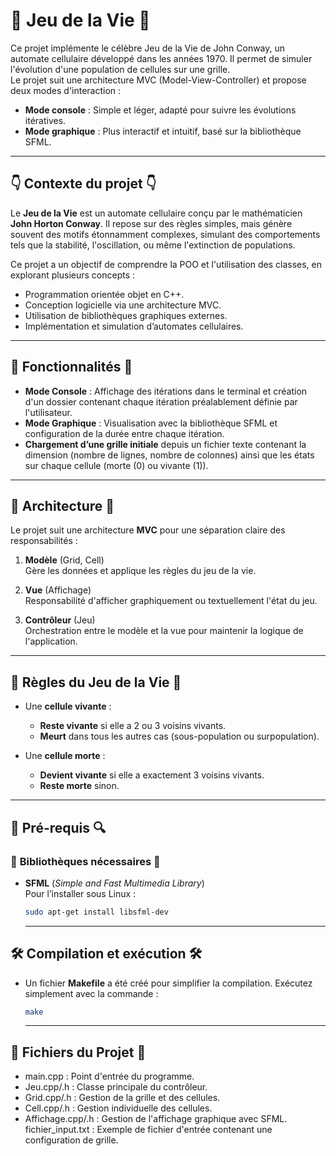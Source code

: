 # 👾    **Jeu de la Vie** 👾

Ce projet implémente le célèbre Jeu de la Vie de John Conway, un automate cellulaire développé dans les années 1970. Il permet de simuler l'évolution d'une population de cellules sur une grille.  
Le projet suit une architecture MVC (Model-View-Controller) et propose deux modes d'interaction :
- **Mode console** : Simple et léger, adapté pour suivre les évolutions itératives.
- **Mode graphique** : Plus interactif et intuitif, basé sur la bibliothèque SFML.

---

## 👇 **Contexte du projet** 👇

Le **Jeu de la Vie** est un automate cellulaire conçu par le mathématicien **John Horton Conway**. Il repose sur des règles simples, mais génère souvent des motifs étonnamment complexes, simulant des comportements tels que la stabilité, l'oscillation, ou même l'extinction de populations.

Ce projet a un objectif de comprendre la POO et l'utilisation des classes, en explorant plusieurs concepts :
- Programmation orientée objet en C++.
- Conception logicielle via une architecture MVC.
- Utilisation de bibliothèques graphiques externes.
- Implémentation et simulation d’automates cellulaires.

---

## 🚀 **Fonctionnalités** 🚀

- **Mode Console** : Affichage des itérations dans le terminal et création d'un dossier contenant chaque itération préalablement définie par l'utilisateur.
- **Mode Graphique** : Visualisation avec la bibliothèque SFML et configuration de la durée entre chaque itération.
- **Chargement d’une grille initiale** depuis un fichier texte contenant la dimension (nombre de lignes, nombre de colonnes) ainsi que les états sur chaque cellule (morte (0) ou vivante (1)).



---

## 🚨 **Architecture** 🚨

Le projet suit une architecture **MVC** pour une séparation claire des responsabilités :

1. **Modèle** (Grid, Cell)  
   Gère les données et applique les règles du jeu de la vie.
   
2. **Vue** (Affichage)  
   Responsabilité d'afficher graphiquement ou textuellement l'état du jeu.

3. **Contrôleur** (Jeu)  
   Orchestration entre le modèle et la vue pour maintenir la logique de l'application.

---

## 🦠 **Règles du Jeu de la Vie** 🦠

- Une **cellule vivante** :
  - **Reste vivante** si elle a 2 ou 3 voisins vivants.
  - **Meurt** dans tous les autres cas (sous-population ou surpopulation).

- Une **cellule morte** :
  - **Devient vivante** si elle a exactement 3 voisins vivants.
  - **Reste morte** sinon.

---

## 🔎 **Pré-requis** 🔍

### 📖 **Bibliothèques nécessaires** 📖
- **SFML** (*Simple and Fast Multimedia Library*)  
  Pour l’installer sous Linux :  
  ```bash
  sudo apt-get install libsfml-dev
  ```
  ---
## 🛠 **Compilation et exécution** 🛠

- Un fichier **Makefile** a été créé pour simplifier la compilation. Exécutez simplement avec la commande :  
  ```bash
  make
  ```
  ---
##  🔮 **Fichiers du Projet** 🔮
- main.cpp : Point d'entrée du programme. 
- Jeu.cpp/.h : Classe principale du contrôleur.
- Grid.cpp/.h : Gestion de la grille et des cellules.
- Cell.cpp/.h : Gestion individuelle des cellules.
- Affichage.cpp/.h : Gestion de l'affichage graphique avec SFML. fichier_input.txt : Exemple de fichier d'entrée contenant une configuration de grille.


